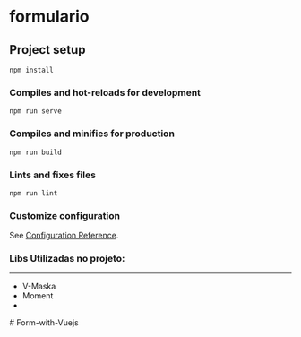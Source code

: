 # formulario

## Project setup
```
npm install
```

### Compiles and hot-reloads for development
```
npm run serve
```

### Compiles and minifies for production
```
npm run build
```

### Lints and fixes files
```
npm run lint
```

### Customize configuration
See [Configuration Reference](https://cli.vuejs.org/config/).


<h3>Libs Utilizadas no projeto:</h3>
<hr />
<ul>
    <li>V-Maska</li>
    <li>Moment</li>
    <li></li>
</ul>#   F o r m - w i t h - V u e j s  
 